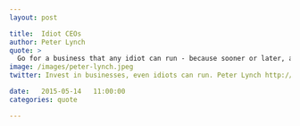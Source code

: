 ```yaml
---
layout: post

title:  Idiot CEOs
author: Peter Lynch
quote: >
  Go for a business that any idiot can run - because sooner or later, any idiot probably is going to run it.
image: /images/peter-lynch.jpeg
twitter: Invest in businesses, even idiots can run. Peter Lynch http://quotes.stockflare.com/ https://pbs.twimg.com/media/Br7tMokIcAAmnoz.jpg

date:   2015-05-14	 11:00:00
categories: quote

---
```


